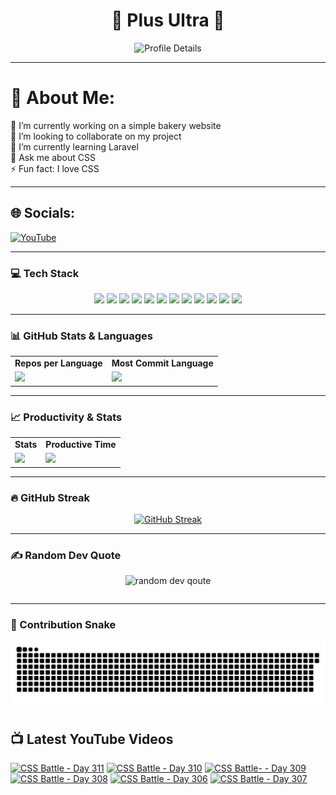 <h1 align="center">🚀 Plus Ultra 🚀</h1>

<div align="center">
  <img src="http://github-profile-summary-cards.vercel.app/api/cards/profile-details?username=ramzel1414&theme=tokyonight" alt="Profile Details">
</div>

---

# 💫 About Me:
🔭 I’m currently working on a simple bakery website<br>
👯 I’m looking to collaborate on my project<br>
🌱 I’m currently learning Laravel<br>
💬 Ask me about CSS<br>
⚡ Fun fact: I love CSS

---

## 🌐 Socials:
[![YouTube](https://img.shields.io/badge/YouTube-%23FF0000.svg?logo=YouTube&logoColor=white)](https://youtube.com/@UCgG_j8zx0wee5dVAaz9owXw)

---

### 💻 Tech Stack

<div align="center">
  <p>
    <img src="https://img.shields.io/badge/css3-%231572B6.svg?style=for-the-badge&logo=css3&logoColor=white">
    <img src="https://img.shields.io/badge/html5-%23E34F26.svg?style=for-the-badge&logo=html5&logoColor=white">
    <img src="https://img.shields.io/badge/javascript-%23323330.svg?style=for-the-badge&logo=javascript&logoColor=%23F7DF1E">
    <img src="https://img.shields.io/badge/php-%23777BB4.svg?style=for-the-badge&logo=php&logoColor=white">
    <img src="https://img.shields.io/badge/bootstrap-%238511FA.svg?style=for-the-badge&logo=bootstrap&logoColor=white">
    <img src="https://img.shields.io/badge/laravel-%23FF2D20.svg?style=for-the-badge&logo=laravel&logoColor=white">
    <img src="https://img.shields.io/badge/react-%2320232a.svg?style=for-the-badge&logo=react&logoColor=%2361DAFB">
    <img src="https://img.shields.io/badge/node.js-6DA55F?style=for-the-badge&logo=node.js&logoColor=white">
    <img src="https://img.shields.io/badge/tailwindcss-%2338B2AC.svg?style=for-the-badge&logo=tailwind-css&logoColor=white">
    <img src="https://img.shields.io/badge/MongoDB-%234ea94b.svg?style=for-the-badge&logo=mongodb&logoColor=white">
    <img src="https://img.shields.io/badge/mysql-4479A1.svg?style=for-the-badge&logo=mysql&logoColor=white">
    <img src="https://img.shields.io/badge/Canva-%2300C4CC.svg?style=for-the-badge&logo=Canva&logoColor=white">
  </p>
</div>

---

### 📊 GitHub Stats & Languages

<div align="center">
  <table>
    <tr>
      <td align="center"><b>Repos per Language</b></td>
      <td align="center"><b>Most Commit Language</b></td>
    </tr>
    <tr>
      <td><img src="http://github-profile-summary-cards.vercel.app/api/cards/repos-per-language?username=ramzel1414&theme=tokyonight"></td>
      <td><img src="http://github-profile-summary-cards.vercel.app/api/cards/most-commit-language?username=ramzel1414&theme=tokyonight"></td>
    </tr>
  </table>
</div>

---

### 📈 Productivity & Stats

<div align="center">
  <table>
    <tr>
      <td align="center"><b>Stats</b></td>
      <td align="center"><b>Productive Time</b></td>
    </tr>
    <tr>
      <td><img src="http://github-profile-summary-cards.vercel.app/api/cards/stats?username=ramzel1414&theme=tokyonight"></td>
      <td><img src="http://github-profile-summary-cards.vercel.app/api/cards/productive-time?username=ramzel1414&theme=tokyonight&utcOffset=8"></td>
    </tr>
  </table>
</div>

---

### 🔥 GitHub Streak

<div align="center">
  <a href="https://git.io/streak-stats">
    <img src="https://streak-stats.demolab.com?user=ramzel1414&theme=tokyonight&hide_border=true" alt="GitHub Streak">
  </a>
</div>

---

### ✍️ Random Dev Quote

<div align="center">
  <table>
    <img src="https://quotes-github-readme.vercel.app/api?type=horizontal&theme=tokyonight" alt="random dev qoute">

  </table>
</div>

---

### 🐍 Contribution Snake

<div align="center">
  <img src="https://github.com/ramzel1414/ramzel1414/blob/output/snake.svg" alt="Snake animation">
</div>

## 📺 Latest YouTube Videos
<!-- BEGIN YOUTUBE-CARDS -->
[![CSS Battle - Day 311](https://ytcards.demolab.com/?id=fJVm9LMmoGs&title=CSS+Battle+-+Day+311&lang=en&timestamp=1742201855&background_color=%230d1117&title_color=%23ffffff&stats_color=%23dedede&max_title_lines=1&width=250&border_radius=5 "CSS Battle - Day 311")](https://www.youtube.com/watch?v=fJVm9LMmoGs)
[![CSS Battle - Day 310](https://ytcards.demolab.com/?id=0seqtcUqJso&title=CSS+Battle+-+Day+310&lang=en&timestamp=1742117668&background_color=%230d1117&title_color=%23ffffff&stats_color=%23dedede&max_title_lines=1&width=250&border_radius=5 "CSS Battle - Day 310")](https://www.youtube.com/watch?v=0seqtcUqJso)
[![CSS Battle- - Day 309](https://ytcards.demolab.com/?id=CBEOCYlIY2I&title=CSS+Battle-+-+Day+309&lang=en&timestamp=1742022681&background_color=%230d1117&title_color=%23ffffff&stats_color=%23dedede&max_title_lines=1&width=250&border_radius=5 "CSS Battle- - Day 309")](https://www.youtube.com/watch?v=CBEOCYlIY2I)
[![CSS Battle - Day 308](https://ytcards.demolab.com/?id=-srlItz_XyY&title=CSS+Battle+-+Day+308&lang=en&timestamp=1741969663&background_color=%230d1117&title_color=%23ffffff&stats_color=%23dedede&max_title_lines=1&width=250&border_radius=5 "CSS Battle - Day 308")](https://www.youtube.com/watch?v=-srlItz_XyY)
[![CSS Battle - Day 306](https://ytcards.demolab.com/?id=D3x4t4VnjQE&title=CSS+Battle+-+Day+306&lang=en&timestamp=1741877996&background_color=%230d1117&title_color=%23ffffff&stats_color=%23dedede&max_title_lines=1&width=250&border_radius=5 "CSS Battle - Day 306")](https://www.youtube.com/watch?v=D3x4t4VnjQE)
[![CSS Battle - Day 307](https://ytcards.demolab.com/?id=xrV2vjQVSfc&title=CSS+Battle+-+Day+307&lang=en&timestamp=1741877962&background_color=%230d1117&title_color=%23ffffff&stats_color=%23dedede&max_title_lines=1&width=250&border_radius=5 "CSS Battle - Day 307")](https://www.youtube.com/watch?v=xrV2vjQVSfc)
<!-- END YOUTUBE-CARDS -->
